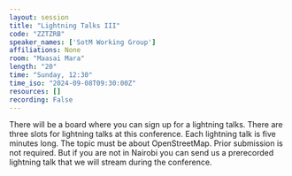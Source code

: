 ```yaml
---
layout: session
title: "Lightning Talks III"
code: "ZZTZRB"
speaker_names: ['SotM Working Group']
affiliations: None
room: "Maasai Mara"
length: "20"
time: "Sunday, 12:30"
time_iso: "2024-09-08T09:30:00Z"
resources: []
recording: False
---
```


There will be a board where you can sign up for a lightning talks. There are three slots for lightning talks at this conference. Each lightning talk is five minutes long. The topic must be about OpenStreetMap. Prior submission is not required. But if you are not in Nairobi you can send us a prerecorded lightning talk that we will stream during the conference.

